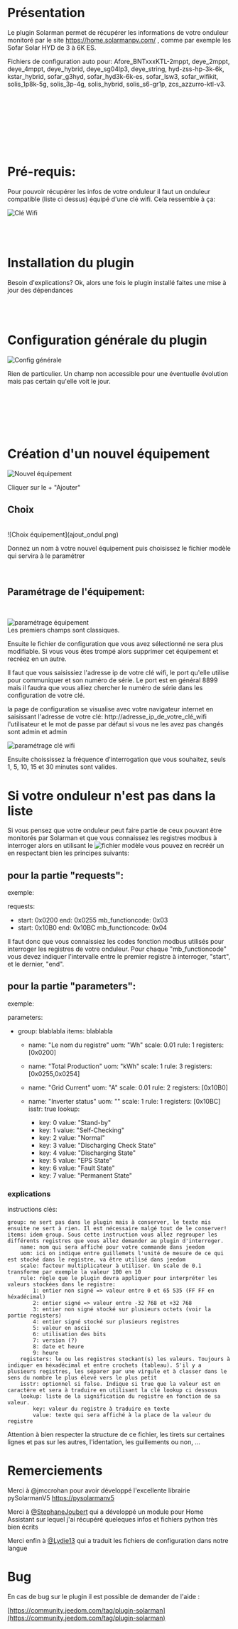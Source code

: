 <br><br><br>

Présentation
===
Le plugin Solarman permet de récupérer les informations de votre onduleur monitoré par le site https://home.solarmanpv.com/ , comme par exemple les Sofar Solar HYD de 3 à 6K ES. 

Fichiers de configuration auto pour: Afore_BNTxxxKTL-2mppt, deye_2mppt, deye_4mppt, deye_hybrid, deye_sg04lp3, deye_string, hyd-zss-hp-3k-6k, kstar_hybrid, sofar_g3hyd, sofar_hyd3k-6k-es, sofar_lsw3, sofar_wifikit, solis_1p8k-5g, solis_3p-4g, solis_hybrid, solis_s6-gr1p, zcs_azzurro-ktl-v3.


<br><br><br><br><br><br><br>


Pré-requis:
===
Pour pouvoir récupérer les infos de votre onduleur il faut un onduleur compatible (liste ci dessus) équipé d'une clé wifi. Cela ressemble à ça:

![Clé Wifi](cle_wifi.png)

<br>
<br>

Installation du plugin
===
Besoin d'explications? Ok, alors une fois le plugin installé faites une mise à jour des dépendances

<br>
<br>

Configuration générale du plugin
===
![Config générale](config_plugin.png)

Rien de particulier. Un champ non accessible pour une éventuelle évolution mais pas certain qu'elle voit le jour.

<br>
<br>
<br>
<br>
<br>

Création d'un nouvel équipement
===
![Nouvel équipement](ajout_ondul.png)

Cliquer sur le + "Ajouter"

## Choix
<br>
![Choix équipement](ajout_ondul.png)

Donnez un nom à votre nouvel équipement puis choisissez le fichier modèle qui servira à le paramétrer

<br>

## Paramétrage de l'équipement:
<br>

![paramétrage équipement](param_equipmnt.png)
<br>
Les premiers champs sont classiques.

Ensuite le fichier de configuration que vous avez sélectionné ne sera plus modifiable. Si vous vous êtes trompé alors supprimer cet équipement et recréez en un autre.

Il faut que vous saisissiez l'adresse ip de votre clé wifi, le port qu'elle utilise pour communiquer et son numéro de série. Le port est en général 8899 mais il faudra que vous alliez chercher le numéro de série dans les configuration de votre clé.

la page de configuration se visualise avec votre navigateur internet en saisissant l'adresse de votre clé: http://adresse_ip_de_votre_clé_wifi l'utilisateur et le mot de passe par défaut si vous ne les avez pas changés sont admin et admin

![paramétrage clé wifi](param_cle.png)

Ensuite choississez la fréquence d'interrogation que vous souhaitez, seuls 1, 5, 10, 15 et 30 minutes sont valides.


Si votre onduleur n'est pas dans la liste
===

Si vous pensez que votre onduleur peut faire partie de ceux pouvant être monitorés par Solarman et que vous connaissez les registres modbus à interroger alors en utilisant le ![fichier modèle](modele_onduleur.yaml) vous pouvez en recréér un en respectant bien les principes suivants:

## pour la partie "requests":

exemple:

requests:
  - start: 0x0200
    end:  0x0255
    mb_functioncode: 0x03
  - start: 0x10B0
    end: 0x10BC
    mb_functioncode: 0x04

Il faut donc que vous connaissiez les codes fonction modbus utilisés pour interroger les registres de votre onduleur. Pour chaque "mb_functioncode" vous devez indiquer l'intervalle entre le premier registre à interroger, "start", et le dernier, "end".

## pour la partie "parameters":

exemple:

parameters:
 - group: blablabla
   items: blablabla
    - name: "Le nom du registre"
      uom: "Wh"
      scale: 0.01
      rule: 1
      registers: [0x0200]

    - name: "Total Production"
      uom: "kWh"
      scale: 1
      rule: 3
      registers: [0x0255,0x0254]

    - name: "Grid Current"
      uom: "A"
      scale: 0.01
      rule: 2
      registers: [0x10B0]

    - name: "Inverter status"
      uom: ""
      scale: 1
      rule: 1
      registers: [0x10BC]
      isstr: true
      lookup:
      -  key: 0
         value: "Stand-by"
      -  key: 1
         value: "Self-Checking"
      -  key: 2
         value: "Normal"
      -  key: 3
         value: "Discharging Check State"
      -  key: 4
         value: "Discharging State"
      -  key: 5
         value: "EPS State"
      -  key: 6
         value: "Fault State"
      -  key: 7
         value: "Permanent State"

### explications

instructions clés:

    group: ne sert pas dans le plugin mais à conserver, le texte mis ensuite ne sert à rien. Il est nécessaire malgé tout de le conserver!
    items: idem group. Sous cette instruction vous allez regrouper les différents registres que vous allez demander au plugin d'interroger.
        name: nom qui sera affiché pour votre commande dans jeedom
        uom: ici on indique entre guillemets l'unité de mesure de ce qui est stocké dans le registre, va être utilisé dans jeedom
        scale: facteur multiplicateur à utiliser. Un scale de 0.1 transforme par exemple la valeur 100 en 10
        rule: règle que le plugin devra appliquer pour interpréter les valeurs stockées dans le registre:
            1: entier non signé => valeur entre 0 et 65 535 (FF FF en héxadécimal)
            2: entier signé => valeur entre -32 768 et +32 768
            3: entier non signé stocké sur plusieurs octets (voir la partie registers)
            4: entier signé stocké sur plusieurs registres
            5: valeur en ascii
            6: utilisation des bits
            7: version (?)
            8: date et heure
            9: heure
        registers: le ou les registres stockant(s) les valeurs. Toujours à indiquer en héxadécimal et entre crochets (tableau). S'il y a plusieurs registres, les séparer par une virgule et à classer dans le sens du nombre le plus élevé vers le plus petit
        isstr: optionnel si false. Indique si true que la valeur est en caractère et sera à traduire en utilisant la clé lookup ci dessous
        lookup: liste de la signification du registre en fonction de sa valeur.
            key: valeur du registre à traduire en texte
            value: texte qui sera affiché à la place de la valeur du registre

Attention à bien respecter la structure de ce fichier, les tirets sur certaines lignes et pas sur les autres, l'identation, les guillements ou non, ...


Remerciements
===

Merci à @jmccrohan pour avoir développé l'excellente librairie pySolarmanV5 [https://pysolarmanv5](https://pysolarmanv5.readthedocs.io/en/stable/#)

Merci à [@StephaneJoubert](https://github.com/StephanJoubert/home_assistant_solarman) qui a développé un module pour Home Assistant sur lequel j'ai récupéré queleques infos et fichiers python très bien écrits

Merci enfin à [@Lydie13](https://community.jeedom.com/u/lydie13) qui a traduit les fichiers de configuration dans notre langue

Bug
===

En cas de bug sur le plugin il est possible de demander de l'aide :

[https://community.jeedom.com/tag/plugin-solarman](https://community.jeedom.com/tag/plugin-solarman)
